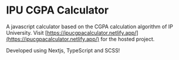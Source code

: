 # IPU CGPA Calculator 

A javascript calculator based on the CGPA calculation algorithm of IP University.
Visit [https://ipucgpacalculator.netlify.app/](https://ipucgpacalculator.netlify.app/) for the hosted project.

Developed using Nextjs, TypeScript and SCSS!
